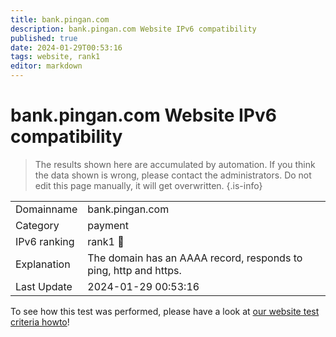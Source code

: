 ```yaml
---
title: bank.pingan.com
description: bank.pingan.com Website IPv6 compatibility
published: true
date: 2024-01-29T00:53:16
tags: website, rank1
editor: markdown
---
```


# bank.pingan.com Website IPv6 compatibility

> The results shown here are accumulated by automation. If you think the data shown is wrong, please contact the administrators. 
> Do not edit this page manually, it will get overwritten.
{.is-info}


|   |   |
| - | - |
| Domainname | bank.pingan.com
| Category | payment |
| IPv6 ranking | rank1 :1st_place_medal: |
| Explanation | The domain has an AAAA record, responds to ping, http and https. |
| Last Update | 2024-01-29 00:53:16 |

To see how this test was performed, please have a look at [our website test criteria howto](/howto/testcriteria/website)!

